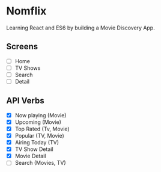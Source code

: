 # Nomflix

Learning React and ES6 by building a Movie Discovery App.

## Screens

- [ ] Home
- [ ] TV Shows
- [ ] Search
- [ ] Detail

## API Verbs

- [x] Now playing (Movie)
- [x] Upcoming (Movie)
- [x] Top Rated (Tv, Movie)
- [x] Popular (TV, Movie)
- [x] Airing Today (TV)
- [x] TV Show Detail
- [x] Movie Detail
- [ ] Search (Movies, TV)
